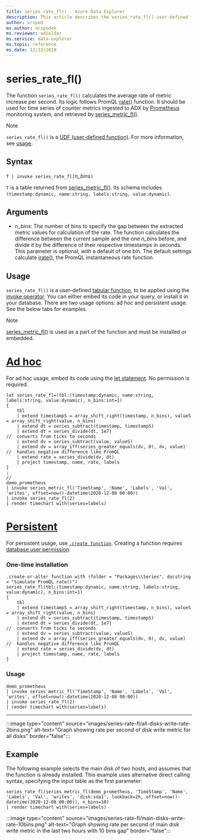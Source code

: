 ```yaml
---
title: series_rate_fl() - Azure Data Explorer
description: This article describes the series_rate_fl() user-defined function in Azure Data Explorer.
author: orspod
ms.author: orspodek
ms.reviewer: adieldar
ms.service: data-explorer
ms.topic: reference
ms.date: 12/13/2020
---
```

# series_rate_fl()


The function `series_rate_fl()` calculates the average rate of metric increase per second. Its logic follows PromQL [rate()](https://prometheus.io/docs/prometheus/latest/querying/functions/#rate) function. It should be used for time series of counter metrics ingested to ADX by [Prometheus](https://prometheus.io/) monitoring system, and retrieved by [series_metric_fl()](series-metric-fl.md).

> [!NOTE]
>`series_rate_fl()` is a [UDF (user-defined function)](../query/functions/user-defined-functions.md). For more information, see [usage](#usage).

## Syntax

`T | invoke series_rate_fl(`*n_bins*`)`

`T` is a table returned from [series_metric_fl()](series-metric-fl.md). Its schema includes `(timestamp:dynamic, name:string, labels:string, value:dynamic)`.

## Arguments

* *n_bins*: The number of bins to specify the gap between the extracted metric values for calculation of the rate. The function calculates the difference between the current sample and the one *n_bins* before, and divide it by the difference of their respective timestamps in seconds. This parameter is optional, with a default of one bin. The default settings calculate [irate()](https://prometheus.io/docs/prometheus/latest/querying/functions/#irate), the PromQL instantaneous rate function.

## Usage

`series_rate_fl()` is a user-defined [tabular function](../query/functions/user-defined-functions.md#tabular-function), to be applied using the [invoke operator](../query/invokeoperator.md). You can either embed its code in your query, or install it in your database. There are two usage options: ad hoc and persistent usage. See the below tabs for examples.

> [!NOTE]
> [series_metric_fl()](series-metric-fl.md) is used as a part of the function and must be installed or embedded.

# [Ad hoc](#tab/adhoc)

For ad hoc usage, embed its code using the [let statement](../query/letstatement.md). No permission is required.

<!-- csl: https://help.kusto.windows.net:443/Samples -->
```kusto
let series_rate_fl=(tbl:(timestamp:dynamic, name:string, labels:string, value:dynamic), n_bins:int=1)
{
    tbl
    | extend timestampS = array_shift_right(timestamp, n_bins), valueS = array_shift_right(value, n_bins)
    | extend dt = series_subtract(timestamp, timestampS)
    | extend dt = series_divide(dt, 1e7)                              //  converts from ticks to seconds
    | extend dv = series_subtract(value, valueS)
    | extend dv = array_iff(series_greater_equals(dv, 0), dv, value)  //  handles negative difference like PromQL
    | extend rate = series_divide(dv, dt)
    | project timestamp, name, rate, labels
}
;
//
demo_prometheus
| invoke series_metric_fl('TimeStamp', 'Name', 'Labels', 'Val', 'writes', offset=now()-datetime(2020-12-08 00:00))
| invoke series_rate_fl(2)
| render timechart with(series=labels)
```

# [Persistent](#tab/persistent)

For persistent usage, use [`.create function`](../management/create-function.md). Creating a function requires [database user permission](../management/access-control/role-based-authorization.md).

### One-time installation

<!-- csl: https://help.kusto.windows.net:443/Samples -->
```kusto
.create-or-alter function with (folder = "Packages\\Series", docstring = "Simulate PromQL rate()")
series_rate_fl(tbl:(timestamp:dynamic, name:string, labels:string, value:dynamic), n_bins:int=1)
{
    tbl
    | extend timestampS = array_shift_right(timestamp, n_bins), valueS = array_shift_right(value, n_bins)
    | extend dt = series_subtract(timestamp, timestampS)
    | extend dt = series_divide(dt, 1e7)                              //  converts from ticks to seconds
    | extend dv = series_subtract(value, valueS)
    | extend dv = array_iff(series_greater_equals(dv, 0), dv, value)  //  handles negative difference like PromQL
    | extend rate = series_divide(dv, dt)
    | project timestamp, name, rate, labels
}
```

### Usage

<!-- csl: https://help.kusto.windows.net:443/Samples -->
```kusto
demo_prometheus
| invoke series_metric_fl('TimeStamp', 'Name', 'Labels', 'Val', 'writes', offset=now()-datetime(2020-12-08 00:00))
| invoke series_rate_fl(2)
| render timechart with(series=labels)
```

---

:::image type="content" source="images/series-rate-fl/all-disks-write-rate-2bins.png" alt-text="Graph showing rate per second of disk write metric for all disks" border="false":::

## Example

The following example selects the main disk of two hosts, and assumes that the function is already installed. This example uses alternative direct calling syntax, specifying the input table as the first parameter:
    
<!-- csl: https://help.kusto.windows.net:443/Samples -->
```kusto
series_rate_fl(series_metric_fl(demo_prometheus, 'TimeStamp', 'Name', 'Labels', 'Val', 'writes', 'disk:sda1', lookback=2h, offset=now()-datetime(2020-12-08 00:00)), n_bins=10)
| render timechart with(series=labels)
```
    
:::image type="content" source="images/series-rate-fl/main-disks-write-rate-10bins.png" alt-text="Graph showing rate per second of main disk write metric in the last two hours with 10 bins gap" border="false":::
